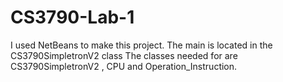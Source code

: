 # CS3790-Lab-1

I used NetBeans to make this project.
The main is located in the CS3790SimpletronV2 class 
The classes needed for are  CS3790SimpletronV2 , CPU and Operation_Instruction. 

